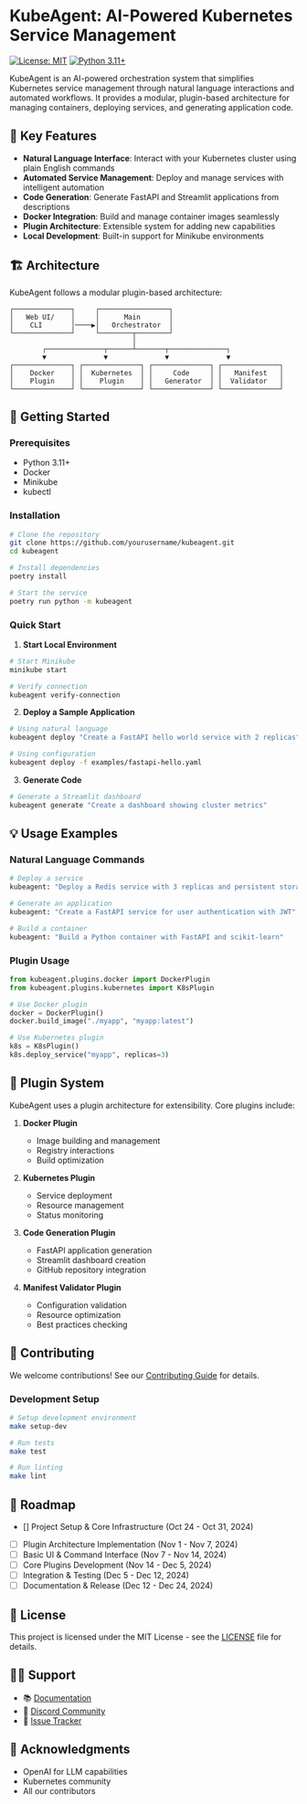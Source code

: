 # KubeAgent: AI-Powered Kubernetes Service Management

[![License: MIT](https://img.shields.io/badge/License-MIT-yellow.svg)](https://opensource.org/licenses/MIT)
[![Python 3.11+](https://img.shields.io/badge/python-3.11+-blue.svg)](https://www.python.org/downloads/)

KubeAgent is an AI-powered orchestration system that simplifies Kubernetes service management through natural language interactions and automated workflows. It provides a modular, plugin-based architecture for managing containers, deploying services, and generating application code.

## 🌟 Key Features

- **Natural Language Interface**: Interact with your Kubernetes cluster using plain English commands
- **Automated Service Management**: Deploy and manage services with intelligent automation
- **Code Generation**: Generate FastAPI and Streamlit applications from descriptions
- **Docker Integration**: Build and manage container images seamlessly
- **Plugin Architecture**: Extensible system for adding new capabilities
- **Local Development**: Built-in support for Minikube environments

## 🏗️ Architecture

KubeAgent follows a modular plugin-based architecture:

```
┌──────────────┐     ┌─────────────────┐
│   Web UI/    │     │      Main       │
│    CLI       │────▶│   Orchestrator  │
└──────────────┘     └────────┬────────┘
                              │
        ┌──────────────┬──────┴───────┬──────────────┐
        ▼              ▼              ▼              ▼
┌──────────────┐ ┌──────────────┐ ┌──────────────┐ ┌──────────────┐
│    Docker    │ │  Kubernetes  │ │     Code     │ │   Manifest   │
│    Plugin    │ │    Plugin    │ │   Generator  │ │  Validator   │
└──────────────┘ └──────────────┘ └──────────────┘ └──────────────┘
```

## 🚀 Getting Started

### Prerequisites

- Python 3.11+
- Docker
- Minikube
- kubectl

### Installation

```bash
# Clone the repository
git clone https://github.com/yourusername/kubeagent.git
cd kubeagent

# Install dependencies
poetry install

# Start the service
poetry run python -m kubeagent
```

### Quick Start

1. **Start Local Environment**
```bash
# Start Minikube
minikube start

# Verify connection
kubeagent verify-connection
```

2. **Deploy a Sample Application**
```bash
# Using natural language
kubeagent deploy "Create a FastAPI hello world service with 2 replicas"

# Using configuration
kubeagent deploy -f examples/fastapi-hello.yaml
```

3. **Generate Code**
```bash
# Generate a Streamlit dashboard
kubeagent generate "Create a dashboard showing cluster metrics"
```

## 💡 Usage Examples

### Natural Language Commands

```bash
# Deploy a service
kubeagent: "Deploy a Redis service with 3 replicas and persistent storage"

# Generate an application
kubeagent: "Create a FastAPI service for user authentication with JWT"

# Build a container
kubeagent: "Build a Python container with FastAPI and scikit-learn"
```

### Plugin Usage

```python
from kubeagent.plugins.docker import DockerPlugin
from kubeagent.plugins.kubernetes import K8sPlugin

# Use Docker plugin
docker = DockerPlugin()
docker.build_image("./myapp", "myapp:latest")

# Use Kubernetes plugin
k8s = K8sPlugin()
k8s.deploy_service("myapp", replicas=3)
```

## 🔌 Plugin System

KubeAgent uses a plugin architecture for extensibility. Core plugins include:

1. **Docker Plugin**
   - Image building and management
   - Registry interactions
   - Build optimization

2. **Kubernetes Plugin**
   - Service deployment
   - Resource management
   - Status monitoring

3. **Code Generation Plugin**
   - FastAPI application generation
   - Streamlit dashboard creation
   - GitHub repository integration

4. **Manifest Validator Plugin**
   - Configuration validation
   - Resource optimization
   - Best practices checking

## 🤝 Contributing

We welcome contributions! See our [Contributing Guide](CONTRIBUTING.md) for details.

### Development Setup

```bash
# Setup development environment
make setup-dev

# Run tests
make test

# Run linting
make lint
```

## 📅 Roadmap

- [] Project Setup & Core Infrastructure (Oct 24 - Oct 31, 2024)
- [ ] Plugin Architecture Implementation (Nov 1 - Nov 7, 2024)
- [ ] Basic UI & Command Interface (Nov 7 - Nov 14, 2024)
- [ ] Core Plugins Development (Nov 14 - Dec 5, 2024)
- [ ] Integration & Testing (Dec 5 - Dec 12, 2024)
- [ ] Documentation & Release (Dec 12 - Dec 24, 2024)

## 📜 License

This project is licensed under the MIT License - see the [LICENSE](LICENSE) file for details.

## 🙋‍♂️ Support

- 📚 [Documentation](https://kubeagent.readthedocs.io/)
- 💬 [Discord Community](https://discord.gg/kubeagent)
- 🐛 [Issue Tracker](https://github.com/yourusername/kubeagent/issues)

## 🌟 Acknowledgments

- OpenAI for LLM capabilities
- Kubernetes community
- All our contributors
